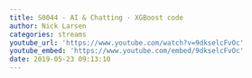 ```yaml
---
title: S0044 - AI & Chatting - XGBoost code
author: Nick Larsen
categories: streams
youtube_url: 'https://www.youtube.com/watch?v=9dkselcFvOc'
youtube_embed: 'https://www.youtube.com/embed/9dkselcFvOc'
date: 2019-05-23 09:13:10
---
```




